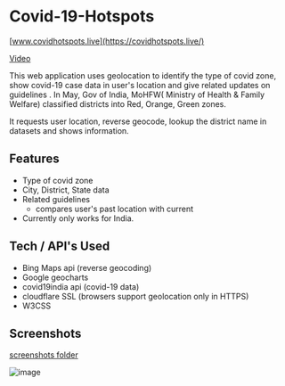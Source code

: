 # Covid-19-Hotspots #

[www.covidhotspots.live](https://covidhotspots.live/)

[Video](https://www.youtube.com/watch?v=SRDPqw_Ob94)

This web application uses geolocation to identify the type of covid zone, show covid-19 case 
data in user's location  and give related updates on guidelines . In May, Gov of India, MoHFW( Ministry of 
Health & Family Welfare) classified districts into Red, Orange, Green zones.

It requests user location, reverse geocode, lookup the district name in datasets and shows information.

## Features ##

   * Type of covid zone
   * City, District, State data
   * Related guidelines
     * compares user's past location with current 
   * Currently only works for India.  


## Tech / API's Used ##
 
 * Bing Maps api (reverse geocoding)
 * Google geocharts
 * covid19india api (covid-19 data)
 * cloudflare SSL (browsers support geolocation only in HTTPS)
 * W3CSS


## Screenshots ##

[screenshots folder](https://drive.google.com/drive/folders/1GefVsWUfzTuROzjGn0y0BkHV7oSg_OI4?usp=sharing)

![image](https://i.imgur.com/uh49csT.jpg)


   
   
   
   
    
 
    


